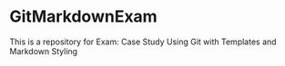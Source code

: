 # GitMarkdownExam
This is a repository for Exam: Case Study Using Git with Templates and Markdown Styling
